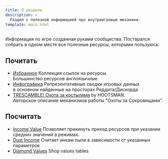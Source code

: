 ```yaml
---
title: О разделе
description: >
  Раздел с полезной информацией про внутриигровые механики.
template: main.html
---
```


Информация по игре созданная руками сообщества. Постарался собрать в одном месте все полезные ресурсы, которыми пользуюсь.

## Почитать

- [Избранное](links.md) Коллекция ссылок на ресурсы.  
    Большинство ресурсов англоязычные.  
- [Инфографика](infographics.md) Репрезентативные сводки игровых данных  
     в основном найденные на просторах Реддита/Дискорда
- [TRESCAMBLE! Охота за костылями](trescamble.md) by HOOTSMAN.  
    Авторское описание механизмов работы "Охоты за Сокровищами".

## Посчитать

- [Income Value](../lib/income.md) Позволяет прикинуть приход ресурсов при указании средних значений в режимах.
- [Dust Income](../lib/dust.md) Считает инкам пыли в зависимости от указанных параметров
- [Diamond Values](./tables.md) Shop values tables
